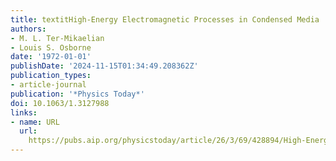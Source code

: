 ```yaml
---
title: textitHigh-Energy Electromagnetic Processes in Condensed Media
authors:
- M. L. Ter-Mikaelian
- Louis S. Osborne
date: '1972-01-01'
publishDate: '2024-11-15T01:34:49.208362Z'
publication_types:
- article-journal
publication: '*Physics Today*'
doi: 10.1063/1.3127988
links:
- name: URL
  url: 
    https://pubs.aip.org/physicstoday/article/26/3/69/428894/High-Energy-Electromagnetic-Processes-in-Condensed
---
```

